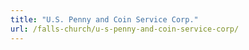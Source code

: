 ```yaml
---
title: "U.S. Penny and Coin Service Corp."
url: /falls-church/u-s-penny-and-coin-service-corp/
---
```

